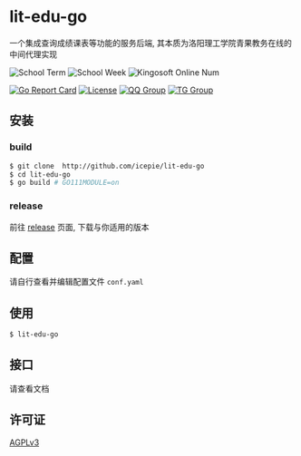 # lit-edu-go
 
一个集成查询成绩课表等功能的服务后端, 其本质为洛阳理工学院青果教务在线的中间代理实现

![School Term](https://img.shields.io/badge/dynamic/json?color=blue&label=school%20term&query=%24.data.jw_time.term&url=https%3A%2F%2Flit.icepie.net%2Fapi%2Fv2%2Fjw%2Fstatus)
![School Week](https://img.shields.io/badge/dynamic/json?color=orange&label=school%20week&query=%24.data.jw_time.week&url=https%3A%2F%2Flit.icepie.net%2Fapi%2Fv2%2Fjw%2Fstatus)
![Kingosoft Online Num](https://img.shields.io/badge/dynamic/json?color=brightgreen&label=kingosoft%20online%20num&query=%24.data.online_number&url=https%3A%2F%2Flit.icepie.net%2Fapi%2Fv2%2Fjw%2Fstatus)

[![Go Report Card](https://goreportcard.com/badge/github.com/icepie/lit-edu-go)](https://goreportcard.com/badge/github.com/icepie/lit-edu-go)
[![License](https://img.shields.io/github/license/icepie/lit-edu-go)](https://github.com/icepie/lit-edu-go/blob/main/LICENSE)
[![QQ Group](https://img.shields.io/badge/qq%20group-768887710-red.svg)](https://jq.qq.com/?_wv=1027&k=lz0XyN86)
[![TG Group](https://img.shields.io/badge/tg%20group-lit_edu-blue.svg)](https://t.me/lit_edu)


## 安装

### build

```bash
$ git clone  http://github.com/icepie/lit-edu-go
$ cd lit-edu-go
$ go build # GO111MODULE=on
```

### release

前往 [release](https://github.com/icepie/lit-edu-go/releases) 页面, 下载与你适用的版本

## 配置

请自行查看并编辑配置文件 `conf.yaml`

## 使用

```bash
$ lit-edu-go
```

## 接口

请查看文档

## 许可证

[AGPLv3](https://github.com/icepie/lit-edu-go/blob/main/LICENSE)

